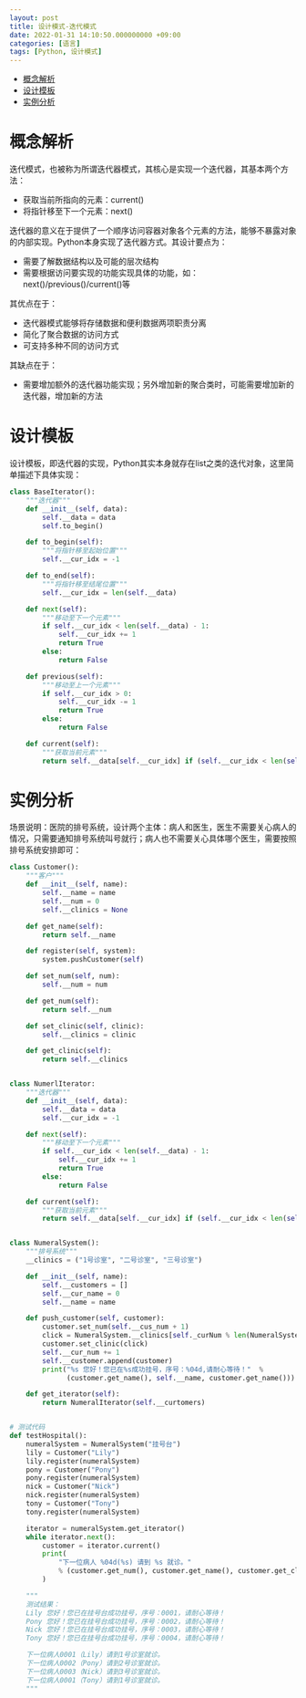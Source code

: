 ```yaml
---
layout: post
title: 设计模式-迭代模式
date: 2022-01-31 14:10:50.000000000 +09:00
categories: [语言]
tags: [Python, 设计模式]
---
```


- [概念解析](#sec-1)
- [设计模板](#sec-2)
- [实例分析](#sec-3)

# 概念解析<a id="sec-1"></a>

迭代模式，也被称为所谓迭代器模式，其核心是实现一个迭代器，其基本两个方法：

-   获取当前所指向的元素：current()
-   将指针移至下一个元素：next()

迭代器的意义在于提供了一个顺序访问容器对象各个元素的方法，能够不暴露对象的内部实现。Python本身实现了迭代器方式。其设计要点为：

-   需要了解数据结构以及可能的层次结构
-   需要根据访问要实现的功能实现具体的功能，如：next()/previous()/current()等

其优点在于：

-   迭代器模式能够将存储数据和便利数据两项职责分离
-   简化了聚合数据的访问方式
-   可支持多种不同的访问方式

其缺点在于：

-   需要增加额外的迭代器功能实现；另外增加新的聚合类时，可能需要增加新的迭代器，增加新的方法

# 设计模板<a id="sec-2"></a>

设计模板，即迭代器的实现，Python其实本身就存在list之类的迭代对象，这里简单描述下具体实现：

```python
class BaseIterator():
    """迭代器"""
    def __init__(self, data):
        self.__data = data
        self.to_begin()

    def to_begin(self):
        """将指针移至起始位置"""
        self.__cur_idx = -1

    def to_end(self):
        """将指针移至结尾位置"""
        self.__cur_idx = len(self.__data)

    def next(self):
        """移动至下一个元素"""
        if self.__cur_idx < len(self.__data) - 1:
            self.__cur_idx += 1
            return True
        else:
            return False

    def previous(self):
        """移动至上一个元素"""
        if self.__cur_idx > 0:
            self.__cur_idx -= 1
            return True
        else:
            return False

    def current(self):
        """获取当前元素"""
        return self.__data[self.__cur_idx] if (self.__cur_idx < len(self.__data) and self.__cur_idx >= 0) else None
```

# 实例分析<a id="sec-3"></a>

场景说明：医院的排号系统，设计两个主体：病人和医生，医生不需要关心病人的情况，只需要通知排号系统叫号就行；病人也不需要关心具体哪个医生，需要按照排号系统安排即可：

```python
class Customer():
    """客户"""
    def __init__(self, name):
        self.__name = name
        self.__num = 0
        self.__clinics = None

    def get_name(self):
        return self.__name

    def register(self, system):
        system.pushCustomer(self)

    def set_num(self, num):
        self.__num = num

    def get_num(self):
        return self.__num

    def set_clinic(self, clinic):
        self.__clinics = clinic

    def get_clinic(self):
        return self.__clinics


class NumerlIterator:
    """迭代器"""
    def __init__(self, data):
        self.__data = data
        self.__cur_idx = -1

    def next(self):
        """移动至下一个元素"""
        if self.__cur_idx < len(self.__data) - 1:
            self.__cur_idx += 1
            return True
        else:
            return False

    def current(self):
        """获取当前元素"""
        return self.__data[self.__cur_idx] if (self.__cur_idx < len(self.__data) and self.__cur_idx >= 0) else None


class NumeralSystem():
    """排号系统"""
    __clinics = ("1号诊室", "二号诊室", "三号诊室")

    def __init__(self, name):
        self.__customers = []
        self.__cur_name = 0
        self.__name = name

    def push_customer(self, customer):
        customer.set_num(self.__cus_num + 1)
        click = NumeralSystem.__clinics[self._curNum % len(NumeralSystem.__clinics)]
        customer.set_clinic(click)
        self.__cur_num += 1
        self.__customer.append(customer)
        print("%s 您好！您已在%s成功挂号，序号：%04d,请耐心等待！"  %
              (customer.get_name(), self.__name, customer.get_name()))

    def get_iterator(self):
        return NumeralIterator(self.__curtomers)


# 测试代码
def testHospital():
    numeralSystem = NumeralSystem("挂号台")
    lily = Customer("Lily")
    lily.register(numeralSystem)
    pony = Customer("Pony")
    pony.register(numeralSystem)
    nick = Customer("Nick")
    nick.register(numeralSystem)
    tony = Customer("Tony")
    tony.register(numeralSystem)

    iterator = numeralSystem.get_iterator()
    while iterator.next():
        customer = iterator.current()
        print(
            "下一位病人 %04d(%s) 请到 %s 就诊。"
            % (customer.get_num(), customer.get_name(), customer.get_clinic())
        )

    """
    测试结果：
    Lily 您好！您已在挂号台成功挂号，序号：0001，请耐心等待！
    Pony 您好！您已在挂号台成功挂号，序号：0002，请耐心等待！
    Nick 您好！您已在挂号台成功挂号，序号：0003，请耐心等待！
    Tony 您好！您已在挂号台成功挂号，序号：0004，请耐心等待！

    下一位病人0001（Lily）请到1号诊室就诊。
    下一位病人0002（Pony）请到2号诊室就诊。
    下一位病人0003（Nick）请到3号诊室就诊。
    下一位病人0001（Tony）请到1号诊室就诊。
    """
```
